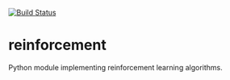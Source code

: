 [![Build Status](https://travis-ci.org/SwamyDev/reinforcement.svg?branch=master)](https://travis-ci.org/SwamyDev/reinforcement)

# reinforcement
Python module implementing reinforcement learning algorithms.
